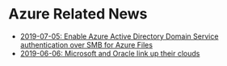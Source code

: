 # Azure Related News

* [2019-07-05: Enable Azure Active Directory Domain Service authentication over SMB for Azure Files](https://docs.microsoft.com/en-us/azure/storage/files/storage-files-active-directory-enable)
* [2019-06-06: Microsoft and Oracle link up their clouds](https://techcrunch.com/2019/06/05/microsoft-and-oracle-link-up-their-clouds/)
